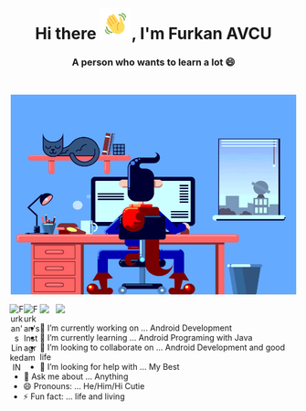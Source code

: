 <!-- ### Hi there 👋 -->

<!--
**Furkan-AVCU/Furkan-AVCU** is a ✨ _special_ ✨ repository because its `README.md` (this file) appears on your GitHub profile.
-->

<h1 align="center">Hi there <img src="https://github.com/Furkan-AVCU/Furkan-AVCU/blob/main/Wave.gif" height="55px" width="55px">, I'm Furkan AVCU</h1>
<h3 align="center">A person who wants to learn a lot 😄 </h3>






<br />


<!--<p align="center"><img alt="GIF" src="https://github.com/Furkan-AVCU/Furkan-AVCU/blob/main/code.gif" width="700" height="350" /></p> -->

<p align="center"><img alt="GIF" src="https://github.com/Furkan-AVCU/Furkan-AVCU/blob/main/logo-maker%20(1).gif" width="500" height="350" /></p>

<a align="center" href="https://www.linkedin.com/in/furkan-avcu-a0b849211">
  <img align="left" alt="Furkan's LinkedIN" width="25px" src="https://cdn.jsdelivr.net/npm/simple-icons@v3/icons/linkedin.svg" />
</a>

<a href="https://www.instagram.com/furkan.avcu/">
  <img align="left" alt="Furkan's Instagram" width="28px" src="https://cdn.jsdelivr.net/npm/simple-icons@v3/icons/instagram.svg" />
</a>

<a href="mailto:f.avcu.b1@gmail.com ">
  <img align="left" width="28px" src="https://cdn.jsdelivr.net/npm/simple-icons@v3/icons/gmail.svg" />
</a>

![](https://visitor-badge.glitch.me/badge?page_id=Furkan-AVCU.Furkan-AVCU)
<br />




- 🔭 I’m currently working on ... Android Development
- 🌱 I’m currently learning ... Android Programing with Java
- 👯 I’m looking to collaborate on ... Android Development and good life
- 🤔 I’m looking for help with ... My Best
- 💬 Ask me about ... Anything
- 😄 Pronouns: ... He/Him/Hi Cutie
- ⚡ Fun fact: ... life and living

<!--
Here are some ideas to get you started:

- 🔭 I’m currently working on ...
- 🌱 I’m currently learning ...
- 👯 I’m looking to collaborate on ...
- 🤔 I’m looking for help with ...
- 💬 Ask me about ...
- 📫 How to reach me: ...
- 😄 Pronouns: ...
- ⚡ Fun fact: ...
-->
